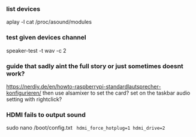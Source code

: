 ### list devices
aplay -l 
cat /proc/asound/modules


### test given devices channel 
speaker-test -t wav -c 2



### guide that sadly aint the full story or just sometimes doesnt work?

https://nerdiy.de/en/howto-raspberrypi-standardlautsprecher-konfigurieren/
then use alsamixer to set the card?
set on the taskbar audio setting with rightclick?


### HDMI fails to output sound

sudo nano /boot/config.txt
<code>
hdmi_force_hotplug=1
hdmi_drive=2
</code>